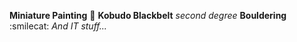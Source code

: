 **Miniature Painting**
📍 __Kobudo Blackbelt__ *second degree*
**Bouldering**
:smilecat: *And IT stuff...* 
